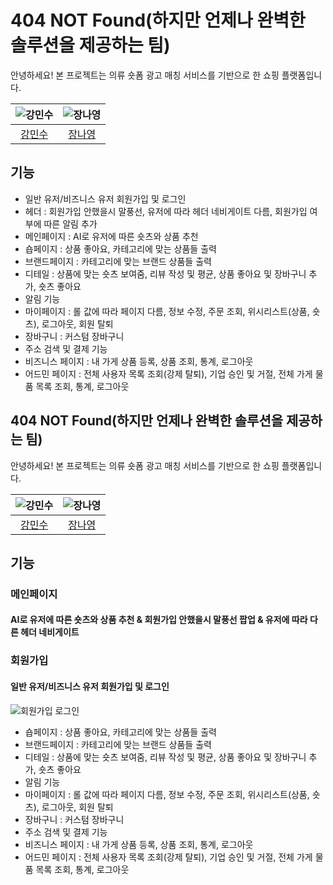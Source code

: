 # 404 NOT Found(하지만 언제나 완벽한 솔루션을 제공하는 팀)

안녕하세요! 본 프로젝트는 의류 숏폼 광고 매칭 서비스를 기반으로 한 쇼핑 플랫폼입니다.

| ![강민수](https://avatars.githubusercontent.com/u/150498634?v=4) | ![장나영](https://avatars.githubusercontent.com/u/112605030?v=4) | 
| :-------------------------------------------------------------: | :-------------------------------------------------------------: |
|             [강민수](https://github.com/HanUL220)              |              [장나영](https://github.com/skdod2453)               | 

## 기능

- 일반 유저/비즈니스 유저 회원가입 및 로그인
- 헤더 : 회원가입 안했을시 말풍선, 유저에 따라 헤더 네비게이트 다름, 회원가입 여부에 따른 알림 추가
- 메인페이지 : AI로 유저에 따른 숏츠와 상품 추천
- 숍페이지 : 상품 좋아요, 카테고리에 맞는 상품들 출력
- 브랜드페이지 : 카테고리에 맞는 브랜드 상품들 출력
- 디테일 : 상품에 맞는 숏츠 보여줌, 리뷰 작성 및 평균, 상품 좋아요 및 장바구니 추가, 숏츠 좋아요
- 알림 기능
- 마이페이지 : 롤 값에 따라 페이지 다름, 정보 수정, 주문 조회, 위시리스트(상품, 숏츠), 로그아웃, 회원 탈퇴
- 장바구니 : 커스텀 장바구니
- 주소 검색 및 결제 기능
- 비즈니스 페이지 : 내 가게 상품 등록, 상품 조회, 통계, 로그아웃
- 어드민 페이지 : 전체 사용자 목록 조회(강제 탈퇴), 기업 승인 및 거절, 전체 가게 물품 목록 조회, 통계, 로그아웃

## 404 NOT Found(하지만 언제나 완벽한 솔루션을 제공하는 팀)

안녕하세요! 본 프로젝트는 의류 숏폼 광고 매칭 서비스를 기반으로 한 쇼핑 플랫폼입니다.

| ![강민수](https://avatars.githubusercontent.com/u/150498634?v=4) | ![장나영](https://avatars.githubusercontent.com/u/112605030?v=4) | 
| :-------------------------------------------------------------: | :-------------------------------------------------------------: |
|             [강민수](https://github.com/HanUL220)              |              [장나영](https://github.com/skdod2453)               | 

## 기능

### 메인페이지
#### AI로 유저에 따른 숏츠와 상품 추천 & 회원가입 안했을시 말풍선 팝업 & 유저에 따라 다른 헤더 네비게이트

### 회원가입
#### 일반 유저/비즈니스 유저 회원가입 및 로그인
![회원가입 로그인](https://github.com/user-attachments/assets/c11d0d6b-75a5-4283-8f72-c2b212e708f8)

- 숍페이지 : 상품 좋아요, 카테고리에 맞는 상품들 출력
- 브랜드페이지 : 카테고리에 맞는 브랜드 상품들 출력
- 디테일 : 상품에 맞는 숏츠 보여줌, 리뷰 작성 및 평균, 상품 좋아요 및 장바구니 추가, 숏츠 좋아요
- 알림 기능
- 마이페이지 : 롤 값에 따라 페이지 다름, 정보 수정, 주문 조회, 위시리스트(상품, 숏츠), 로그아웃, 회원 탈퇴
- 장바구니 : 커스텀 장바구니
- 주소 검색 및 결제 기능
- 비즈니스 페이지 : 내 가게 상품 등록, 상품 조회, 통계, 로그아웃
- 어드민 페이지 : 전체 사용자 목록 조회(강제 탈퇴), 기업 승인 및 거절, 전체 가게 물품 목록 조회, 통계, 로그아웃

